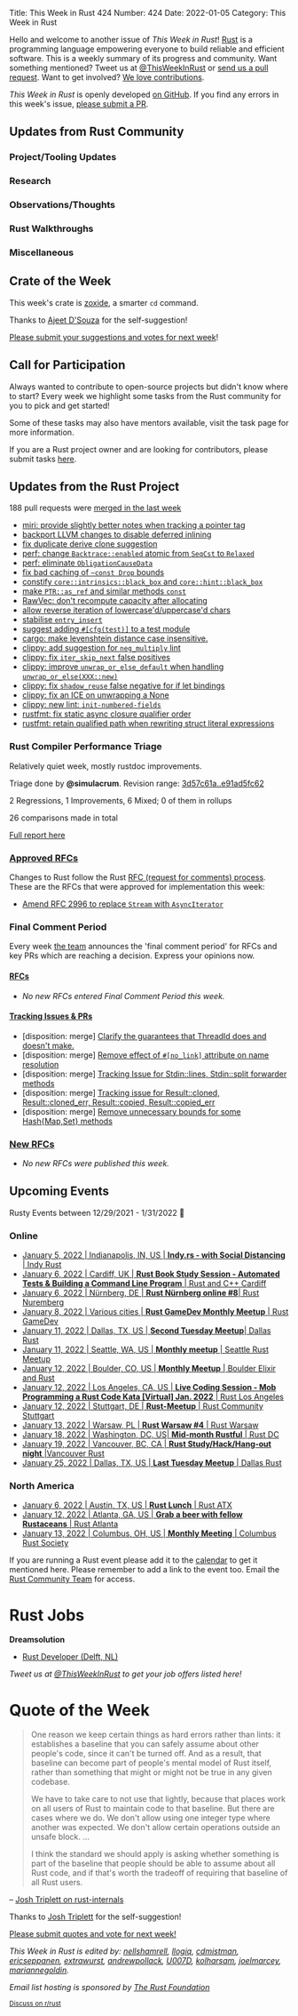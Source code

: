 Title: This Week in Rust 424
Number: 424
Date: 2022-01-05
Category: This Week in Rust

Hello and welcome to another issue of *This Week in Rust*!
[Rust](http://rust-lang.org) is a programming language empowering everyone to build reliable and efficient software.
This is a weekly summary of its progress and community.
Want something mentioned? Tweet us at [@ThisWeekInRust](https://twitter.com/ThisWeekInRust) or [send us a pull request](https://github.com/rust-lang/this-week-in-rust).
Want to get involved? [We love contributions](https://github.com/rust-lang/rust/blob/master/CONTRIBUTING.md).

*This Week in Rust* is openly developed [on GitHub](https://github.com/rust-lang/this-week-in-rust).
If you find any errors in this week's issue, [please submit a PR](https://github.com/rust-lang/this-week-in-rust/pulls).

## Updates from Rust Community

### Project/Tooling Updates

### Research

### Observations/Thoughts

### Rust Walkthroughs

### Miscellaneous

## Crate of the Week

This week's crate is [zoxide](https://github.com/ajeetdsouza/zoxide), a smarter `cd` command.

Thanks to [Ajeet D'Souza](https://users.rust-lang.org/t/crate-of-the-week/2704/993) for the self-suggestion!

[Please submit your suggestions and votes for next week][submit_crate]!

[submit_crate]: https://users.rust-lang.org/t/crate-of-the-week/2704

## Call for Participation

Always wanted to contribute to open-source projects but didn't know where to start?
Every week we highlight some tasks from the Rust community for you to pick and get started!

Some of these tasks may also have mentors available, visit the task page for more information.

If you are a Rust project owner and are looking for contributors, please submit tasks [here][guidelines].

[guidelines]: https://users.rust-lang.org/t/twir-call-for-participation/4821

## Updates from the Rust Project

188 pull requests were [merged in the last week][merged]

[merged]: https://github.com/search?q=is%3Apr+org%3Arust-lang+is%3Amerged+merged%3A2021-12-20..2021-12-27

* [miri: provide slightly better notes when tracking a pointer tag](https://github.com/rust-lang/miri/pull/1945)
* [backport LLVM changes to disable deferred inlining](https://github.com/rust-lang/rust/pull/92110)
* [fix duplicate derive clone suggestion](https://github.com/rust-lang/rust/pull/91544)
* [perf: change `Backtrace::enabled` atomic from `SeqCst` to `Relaxed`](https://github.com/rust-lang/rust/pull/92139)
* [perf: eliminate `ObligationCauseData`](https://github.com/rust-lang/rust/pull/91844)
* [fix bad caching of `~const Drop` bounds](https://github.com/rust-lang/rust/pull/92149)
* [constify `core::intrinsics::black_box` and `core::hint::black_box`](https://github.com/rust-lang/rust/pull/92226)
* [make `PTR::as_ref` and similar methods `const`](https://github.com/rust-lang/rust/pull/91823)
* [RawVec: don't recompute capacity after allocating](https://github.com/rust-lang/rust/pull/92220)
* [allow reverse iteration of lowercase'd/uppercase'd chars](https://github.com/rust-lang/rust/pull/88858)
* [stabilise `entry_insert`](https://github.com/rust-lang/rust/pull/90345)
* [suggest adding `#[cfg(test)]` to a test module](https://github.com/rust-lang/rust/pull/91770)
* [cargo: make levenshtein distance case insensitive.](https://github.com/rust-lang/cargo/pull/10224)
* [clippy: add suggestion for `neg_multiply` lint](https://github.com/rust-lang/rust-clippy/pull/8144)
* [clippy: fix `iter_skip_next` false positives](https://github.com/rust-lang/rust-clippy/pull/8133)
* [clippy: improve `unwrap_or_else_default` when handling `unwrap_or_else(XXX::new)`](https://github.com/rust-lang/rust-clippy/pull/8163)
* [clippy: fix `shadow_reuse` false negative for if let bindings](https://github.com/rust-lang/rust-clippy/pull/8165)
* [clippy: fix an ICE on unwrapping a None](https://github.com/rust-lang/rust-clippy/pull/8167)
* [clippy: new lint: `init-numbered-fields`](https://github.com/rust-lang/rust-clippy/pull/8170)
* [rustfmt: fix static async closure qualifier order](https://github.com/rust-lang/rustfmt/pull/5150)
* [rustfmt: retain qualified path when rewriting struct literal expressions](https://github.com/rust-lang/rustfmt/pull/5152)

### Rust Compiler Performance Triage

Relatively quiet week, mostly rustdoc improvements.

Triage done by **@simulacrum**.
Revision range: [3d57c61a..e91ad5fc62](https://perf.rust-lang.org/?start=3d57c61a9e04dcd3df633f41142009d6dcad4399&end=e91ad5fc62bdee4a29c18baa5fad2ca42fc91bf4&absolute=false&stat=instructions%3Au)

2 Regressions, 1 Improvements, 6 Mixed; 0 of them in rollups

26 comparisons made in total

[Full report here](https://github.com/rust-lang/rustc-perf/blob/master/triage/2021-12-28.md)

### [Approved RFCs](https://github.com/rust-lang/rfcs/commits/master)

Changes to Rust follow the Rust [RFC (request for comments) process](https://github.com/rust-lang/rfcs#rust-rfcs). These
are the RFCs that were approved for implementation this week:

* [Amend RFC 2996 to replace `Stream` with  `AsyncIterator`](https://github.com/rust-lang/rfcs/pull/3208)

### Final Comment Period

Every week [the team](https://www.rust-lang.org/team.html) announces the
'final comment period' for RFCs and key PRs which are reaching a
decision. Express your opinions now.

#### [RFCs](https://github.com/rust-lang/rfcs/labels/final-comment-period)

* *No new RFCs entered Final Comment Period this week.*

#### [Tracking Issues & PRs](https://github.com/rust-lang/rust/issues?q=is%3Aopen+label%3Afinal-comment-period+sort%3Aupdated-desc)

* [disposition: merge] [Clarify the guarantees that ThreadId does and doesn't make.](https://github.com/rust-lang/rust/pull/84083)
* [disposition: merge] [Remove effect of `#[no_link]` attribute on name resolution](https://github.com/rust-lang/rust/pull/92034)
* [disposition: merge] [Tracking Issue for Stdin::lines, Stdin::split forwarder methods](https://github.com/rust-lang/rust/issues/87096)
* [disposition: merge] [Tracking issue for Result::cloned, Result::cloned_err, Result::copied, Result::copied_err](https://github.com/rust-lang/rust/issues/63168)
* [disposition: merge] [Remove unnecessary bounds for some Hash{Map,Set} methods](https://github.com/rust-lang/rust/pull/91593)

### [New RFCs](https://github.com/rust-lang/rfcs/pulls)

* *No new RFCs were published this week.*

## Upcoming Events

Rusty Events between 12/29/2021 - 1/31/2022 🦀

### Online

* [January 5, 2022 | Indianapolis, IN, US | **Indy.rs - with Social Distancing** | Indy Rust](https://www.meetup.com/indyrs/events/qwtdjsydccbhb/)
* [January 6, 2022 | Cardiff, UK | **Rust Book Study Session - Automated Tests & Building a Command Line Program** | Rust and C++ Cardiff](https://www.meetup.com/rust-and-c-plus-plus-in-cardiff/events/282667031/)
* [January 6, 2022 | Nürnberg, DE | **Rust Nürnberg online #8**| Rust Nuremberg](https://www.meetup.com/rust-noris/events/282344613/)
* [January 8, 2022 | Various cities | **Rust GameDev Monthly Meetup** | Rust GameDev](https://www.google.com/calendar/embed?src=apd9vmbc22egenmtu5l6c5jbfc%40group.calendar.google.com)
* [January 11, 2022 | Dallas, TX, US | **Second Tuesday Meetup**| Dallas Rust](https://www.meetup.com/Dallas-Rust/events/vqtjcsydccbpb/)
* [January 11, 2022 | Seattle, WA, US | **Monthly meetup** | Seattle Rust Meetup](https://www.meetup.com/Seattle-Rust-Meetup/events/gskksrydccbpb/)
* [January 12, 2022 | Boulder, CO, US | **Monthly Meetup** | Boulder Elixir and Rust](https://www.meetup.com/boulder-elixir-rust/events/zvxcsrydccbqb/)
* [January 12, 2022 | Los Angeles, CA, US | **Live Coding Session - Mob Programming a Rust Code Kata [Virtual] Jan. 2022** | Rust Los Angeles](https://www.meetup.com/Rust-Los-Angeles/events/282580016/)
* [January 12, 2022 | Stuttgart, DE | **Rust-Meetup** | Rust Community Stuttgart](https://www.meetup.com/Rust-Community-Stuttgart/events/gjrtqsydccbqb/)
* [January 13, 2022 | Warsaw, PL | **Rust Warsaw #4** | Rust Warsaw](https://www.meetup.com/pl-PL/Rust-Warsaw/events/282879405/)
* [January 18, 2022 | Washington, DC, US| **Mid-month Rustful** | Rust DC](https://www.meetup.com/RustDC/events/vdhxgsydccbxb/)
* [January 19, 2022 | Vancouver, BC, CA | **Rust Study/Hack/Hang-out night** |Vancouver Rust](https://www.meetup.com/Vancouver-Rust/events/nwcmpsydccbzb)
* [January 25, 2022 | Dallas, TX, US | **Last Tuesday Meetup** | Dallas Rust](https://www.meetup.com/Dallas-Rust/events/jqxqwrydccbhc/)

### North America

* [January 6, 2022 | Austin, TX, US | **Rust Lunch** | Rust ATX](https://www.meetup.com/rust-atx/events/282756864/)
* [January 12, 2022 | Atlanta, GA, US | **Grab a beer with fellow Rustaceans** | Rust Atlanta](https://www.meetup.com/Rust-ATL/events/lhpkmsydccbqb/)
* [January 13, 2022 | Columbus, OH, US | **Monthly Meeting** | Columbus Rust Society](https://www.meetup.com/columbus-rs/events/dpkhgrydccbrb/)


If you are running a Rust event please add it to the [calendar] to get
it mentioned here. Please remember to add a link to the event too.
Email the [Rust Community Team][community] for access.

[calendar]: https://www.google.com/calendar/embed?src=apd9vmbc22egenmtu5l6c5jbfc%40group.calendar.google.com
[community]: mailto:community-team@rust-lang.org

# Rust Jobs

**Dreamsolution**

* [Rust Developer (Delft, NL)](https://www.dreamsolution.nl/2021-12-30-vacature-rust-developer.html)

*Tweet us at [@ThisWeekInRust](https://twitter.com/ThisWeekInRust) to get your job offers listed here!*

# Quote of the Week

> One reason we keep certain things as hard errors rather than lints: it establishes a baseline
> that you can safely assume about other people's code, since it can't be turned off. And as a
> result, that baseline can become part of people's mental model of Rust itself, rather than
> something that might or might not be true in any given codebase.
>
> We have to take care to not use that lightly, because that places work on all users of Rust to
> maintain code to that baseline. But there are cases where we do. We don't allow using one integer
> type where another was expected. We don't allow certain operations outside an unsafe block. ...
>
> I think the standard we should apply is asking whether something is part of the baseline that
> people should be able to assume about all Rust code, and if that's worth the tradeoff of requiring
> that baseline of all Rust users.

– [Josh Triplett on rust-internals](https://internals.rust-lang.org/t/lack-of-mut-in-bindings-as-a-deny-by-default-lint/15818/8)

Thanks to [Josh Triplett](https://users.rust-lang.org/t/twir-quote-of-the-week/328/1153) for the self-suggestion!

[Please submit quotes and vote for next week!](https://users.rust-lang.org/t/twir-quote-of-the-week/328)

*This Week in Rust is edited by: [nellshamrell](https://github.com/nellshamrell), [llogiq](https://github.com/llogiq), [cdmistman](https://github.com/cdmistman), [ericseppanen](https://github.com/ericseppanen), [extrawurst](https://github.com/extrawurst), [andrewpollack](https://github.com/andrewpollack), [U007D](https://github.com/U007D), [kolharsam](https://github.com/kolharsam), [joelmarcey](https://github.com/joelmarcey), [mariannegoldin](https://github.com/mariannegoldin).*

*Email list hosting is sponsored by [The Rust Foundation](https://foundation.rust-lang.org/)*

<small>[Discuss on r/rust](https://www.reddit.com/r/rust/comments/k5nsab/this_week_in_rust_367/)</small>
